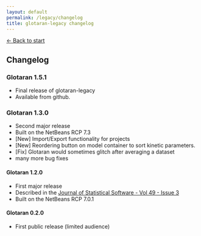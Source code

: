 ```yaml
---
layout: default
permalink: /legacy/changelog
title: glotaran-legacy changelog
---
```


[← Back to start](/legacy)

## Changelog

### Glotaran 1.5.1

- Final release of glotaran-legacy
- Available from github.

### Glotaran 1.3.0

- Second major release
- Built on the NetBeans RCP 7.3
- \[New\] Import/Export functionality for projects
- \[New\] Reordering button on model container to sort kinetic parameters.
- \[Fix\] Glotaran would sometimes glitch after averaging a dataset
- many more bug fixes

#### Glotaran 1.2.0

- First major release
- Described in the [Journal of Statistical Software - Vol 49 - Issue 3](https://www.jstatsoft.org/article/view/v049i03 "Glotaran: A Java-Based Graphical User Interface for the R Package TIMP (DOI: 10.18637/jss.v049.i03)")
- Built on the NetBeans RCP 7.0.1

#### Glotaran 0.2.0

- First public release (limited audience)
